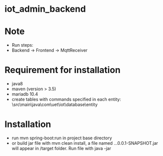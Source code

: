 # iot_admin_backend

# Note 
- Run steps:
- Backend -> Frontend -> MqttReceiver

# Requirement for installation
- java8
- maven (version > 3.5)
- mariadb 10.4
- create tables with commands specified in each entity: \src\main\java\com\uet\iot\database\entity
# Installation
- run mvn spring-boot:run in project base directory
- or build jar file with mvn clean install, a file named ...0.0.1-SNAPSHOT.jar will appear in /target folder. Run file with java -jar <filename>
